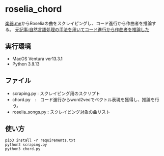 # roselia_chord

[楽器.me](https://gakufu.gakki.me/)からRoseliaの曲をスクレイピングし、コード進行から作曲者を推論する。
[元記事:自然言語処理の手法を用いてコード進行から作曲者を推論した](https://qiita.com/bokuranosenjou/items/973a39c0ac708ecc71a0)

## 実行環境
- MacOS Ventura ver13.3.1
- Python 3.8.13

## ファイル
- scraping.py : スクレイピング用のスクリプト
- chord.py　:　コード進行からword2vecでベクトル表現を獲得し、推論を行う。
- roselia_songs.py : スクレイピング対象の曲リスト

## 使い方
```
pip3 install -r requirements.txt
python3 scraping.py
python3 chord.py
```
